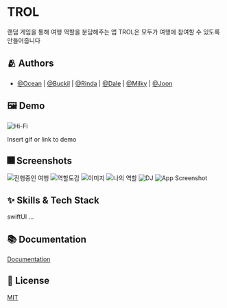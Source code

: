 # TROL
랜덤 게임을 통해 여행 역할을 분담해주는 앱
TROL은 모두가 여행에 참여할 수 있도록 만들어줍니다

## :people_hugging: Authors

- [@Ocean](https://github.com/hurdasol98) | [@Buckil](https://github.com/Byeongsoo-Min) | [@Rinda](https://www.github.com/) | [@Dale](https://github.com/HyeS00) | [@Milky](https://www.github.com/) | [@Joon](https://github.com/ChickenJoah)


## :framed_picture: Demo
![Hi-Fi](https://user-images.githubusercontent.com/67789254/174730573-25a5e149-6d39-45b9-a439-3f65faa28b6d.png)

Insert gif or link to demo


## :fireworks: Screenshots

![진행중인 여행]([https://dummyimage.com/250x500/000/fff.png](https://user-images.githubusercontent.com/73656470/174736379-00337c06-70a4-4c46-a5b7-6ff71a47e90e.png))
![역할도감](https://user-images.githubusercontent.com/73656470/174736393-3986cf57-90bd-47b9-9023-e594ecf56f30.png")
![이미지]([https://dummyimage.com/250x500/000/fff.png](https://user-images.githubusercontent.com/73656470/174736396-3cafc58a-f088-4c9f-864b-d334ab7b7ac1.png))
![나의 역할](https://user-images.githubusercontent.com/73656470/174736402-7725b8fe-001b-4bbf-8084-7fc0d34f11da.png)
![DJ]([https://dummyimage.com/250x500/000/fff.png](https://user-images.githubusercontent.com/73656470/174736406-5cb425ae-5797-4677-848e-ed8676397af0.png))
![App Screenshot](https://dummyimage.com/250x500/000/fff.png)


## :sparkles: Skills & Tech Stack
swiftUI ...

## :books: Documentation

[Documentation](https://linktodocumentation)


## :lock_with_ink_pen: License

[MIT](https://choosealicense.com/licenses/mit/)
